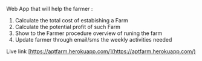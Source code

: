 Web App that will help the farmer :
1. Calculate the total cost of estabishing a Farm
2. Calculate the potential profit of such Farm
3. Show to the Farmer procedure overview of runing the farm
4. Update farmer through email/sms the weekly activities needed


Live link [https://aptfarm.herokuapp.com/](https://aptfarm.herokuapp.com/)
